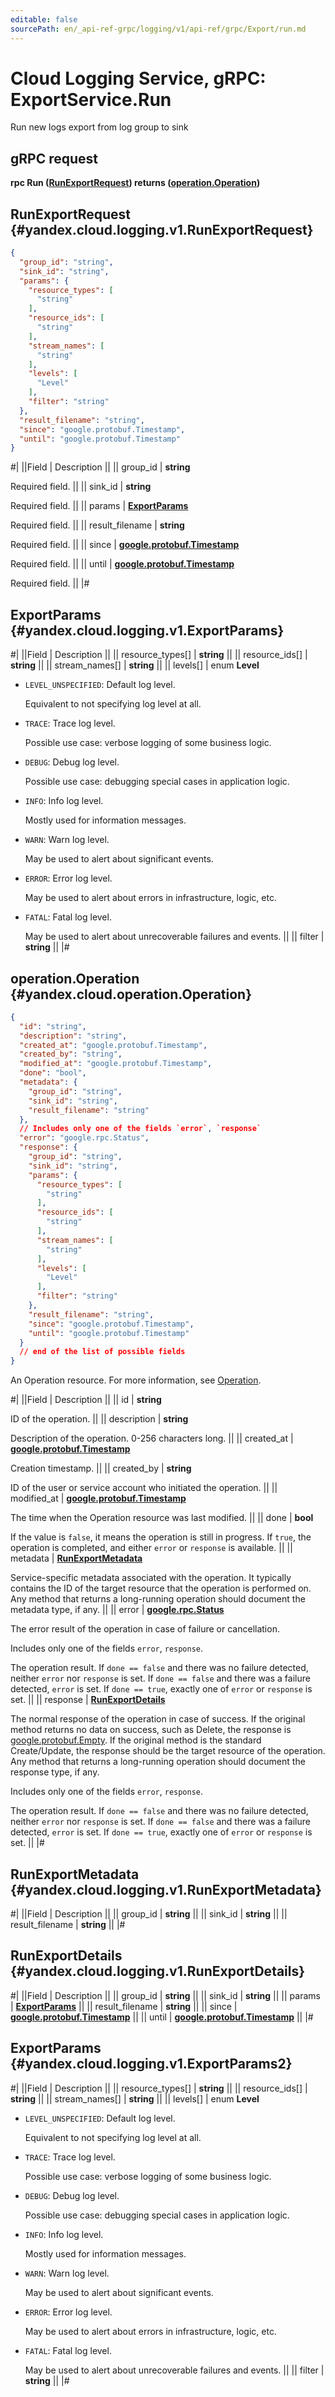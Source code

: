 ```yaml
---
editable: false
sourcePath: en/_api-ref-grpc/logging/v1/api-ref/grpc/Export/run.md
---
```


# Cloud Logging Service, gRPC: ExportService.Run

Run new logs export from log group to sink

## gRPC request

**rpc Run ([RunExportRequest](#yandex.cloud.logging.v1.RunExportRequest)) returns ([operation.Operation](#yandex.cloud.operation.Operation))**

## RunExportRequest {#yandex.cloud.logging.v1.RunExportRequest}

```json
{
  "group_id": "string",
  "sink_id": "string",
  "params": {
    "resource_types": [
      "string"
    ],
    "resource_ids": [
      "string"
    ],
    "stream_names": [
      "string"
    ],
    "levels": [
      "Level"
    ],
    "filter": "string"
  },
  "result_filename": "string",
  "since": "google.protobuf.Timestamp",
  "until": "google.protobuf.Timestamp"
}
```

#|
||Field | Description ||
|| group_id | **string**

Required field.  ||
|| sink_id | **string**

Required field.  ||
|| params | **[ExportParams](#yandex.cloud.logging.v1.ExportParams)**

Required field.  ||
|| result_filename | **string**

Required field.  ||
|| since | **[google.protobuf.Timestamp](https://developers.google.com/protocol-buffers/docs/reference/google.protobuf#timestamp)**

Required field.  ||
|| until | **[google.protobuf.Timestamp](https://developers.google.com/protocol-buffers/docs/reference/google.protobuf#timestamp)**

Required field.  ||
|#

## ExportParams {#yandex.cloud.logging.v1.ExportParams}

#|
||Field | Description ||
|| resource_types[] | **string** ||
|| resource_ids[] | **string** ||
|| stream_names[] | **string** ||
|| levels[] | enum **Level**

- `LEVEL_UNSPECIFIED`: Default log level.

  Equivalent to not specifying log level at all.
- `TRACE`: Trace log level.

  Possible use case: verbose logging of some business logic.
- `DEBUG`: Debug log level.

  Possible use case: debugging special cases in application logic.
- `INFO`: Info log level.

  Mostly used for information messages.
- `WARN`: Warn log level.

  May be used to alert about significant events.
- `ERROR`: Error log level.

  May be used to alert about errors in infrastructure, logic, etc.
- `FATAL`: Fatal log level.

  May be used to alert about unrecoverable failures and events. ||
|| filter | **string** ||
|#

## operation.Operation {#yandex.cloud.operation.Operation}

```json
{
  "id": "string",
  "description": "string",
  "created_at": "google.protobuf.Timestamp",
  "created_by": "string",
  "modified_at": "google.protobuf.Timestamp",
  "done": "bool",
  "metadata": {
    "group_id": "string",
    "sink_id": "string",
    "result_filename": "string"
  },
  // Includes only one of the fields `error`, `response`
  "error": "google.rpc.Status",
  "response": {
    "group_id": "string",
    "sink_id": "string",
    "params": {
      "resource_types": [
        "string"
      ],
      "resource_ids": [
        "string"
      ],
      "stream_names": [
        "string"
      ],
      "levels": [
        "Level"
      ],
      "filter": "string"
    },
    "result_filename": "string",
    "since": "google.protobuf.Timestamp",
    "until": "google.protobuf.Timestamp"
  }
  // end of the list of possible fields
}
```

An Operation resource. For more information, see [Operation](/docs/api-design-guide/concepts/operation).

#|
||Field | Description ||
|| id | **string**

ID of the operation. ||
|| description | **string**

Description of the operation. 0-256 characters long. ||
|| created_at | **[google.protobuf.Timestamp](https://developers.google.com/protocol-buffers/docs/reference/google.protobuf#timestamp)**

Creation timestamp. ||
|| created_by | **string**

ID of the user or service account who initiated the operation. ||
|| modified_at | **[google.protobuf.Timestamp](https://developers.google.com/protocol-buffers/docs/reference/google.protobuf#timestamp)**

The time when the Operation resource was last modified. ||
|| done | **bool**

If the value is `false`, it means the operation is still in progress.
If `true`, the operation is completed, and either `error` or `response` is available. ||
|| metadata | **[RunExportMetadata](#yandex.cloud.logging.v1.RunExportMetadata)**

Service-specific metadata associated with the operation.
It typically contains the ID of the target resource that the operation is performed on.
Any method that returns a long-running operation should document the metadata type, if any. ||
|| error | **[google.rpc.Status](https://cloud.google.com/tasks/docs/reference/rpc/google.rpc#status)**

The error result of the operation in case of failure or cancellation.

Includes only one of the fields `error`, `response`.

The operation result.
If `done == false` and there was no failure detected, neither `error` nor `response` is set.
If `done == false` and there was a failure detected, `error` is set.
If `done == true`, exactly one of `error` or `response` is set. ||
|| response | **[RunExportDetails](#yandex.cloud.logging.v1.RunExportDetails)**

The normal response of the operation in case of success.
If the original method returns no data on success, such as Delete,
the response is [google.protobuf.Empty](https://developers.google.com/protocol-buffers/docs/reference/google.protobuf#google.protobuf.Empty).
If the original method is the standard Create/Update,
the response should be the target resource of the operation.
Any method that returns a long-running operation should document the response type, if any.

Includes only one of the fields `error`, `response`.

The operation result.
If `done == false` and there was no failure detected, neither `error` nor `response` is set.
If `done == false` and there was a failure detected, `error` is set.
If `done == true`, exactly one of `error` or `response` is set. ||
|#

## RunExportMetadata {#yandex.cloud.logging.v1.RunExportMetadata}

#|
||Field | Description ||
|| group_id | **string** ||
|| sink_id | **string** ||
|| result_filename | **string** ||
|#

## RunExportDetails {#yandex.cloud.logging.v1.RunExportDetails}

#|
||Field | Description ||
|| group_id | **string** ||
|| sink_id | **string** ||
|| params | **[ExportParams](#yandex.cloud.logging.v1.ExportParams2)** ||
|| result_filename | **string** ||
|| since | **[google.protobuf.Timestamp](https://developers.google.com/protocol-buffers/docs/reference/google.protobuf#timestamp)** ||
|| until | **[google.protobuf.Timestamp](https://developers.google.com/protocol-buffers/docs/reference/google.protobuf#timestamp)** ||
|#

## ExportParams {#yandex.cloud.logging.v1.ExportParams2}

#|
||Field | Description ||
|| resource_types[] | **string** ||
|| resource_ids[] | **string** ||
|| stream_names[] | **string** ||
|| levels[] | enum **Level**

- `LEVEL_UNSPECIFIED`: Default log level.

  Equivalent to not specifying log level at all.
- `TRACE`: Trace log level.

  Possible use case: verbose logging of some business logic.
- `DEBUG`: Debug log level.

  Possible use case: debugging special cases in application logic.
- `INFO`: Info log level.

  Mostly used for information messages.
- `WARN`: Warn log level.

  May be used to alert about significant events.
- `ERROR`: Error log level.

  May be used to alert about errors in infrastructure, logic, etc.
- `FATAL`: Fatal log level.

  May be used to alert about unrecoverable failures and events. ||
|| filter | **string** ||
|#